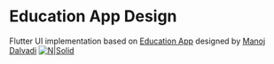 # Education App Design
Flutter UI implementation based on [Education App](https://dribbble.com/shots/6947480-Education-App) designed by [Manoj Dalvadi](https://dribbble.com/ManojDalvadi)
[![N|Solid](https://cdn.dribbble.com/users/2472186/screenshots/6947480/education_app.png)](https://dribbble.com/shots/6947480-Education-App)
